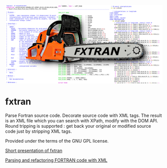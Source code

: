 
![](./Images/tronconneuse.png)

# fxtran
Parse Fortran source code. Decorate source code with XML tags. The result is an XML file which you can search with XPath, modify with the DOM API. 
Round tripping is supported : get back your original or modified source code just by stripping XML tags.

Provided under the terms of the GNU GPL license.

[Short presentation of fxtran](share/doc/fxtran/fxtran.pdf)

[Parsing and refactoring FORTRAN code with XML](share/doc/fxtran/ARTICLE.md)
